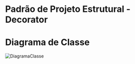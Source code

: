 # Padrão de Projeto Estrutural - Decorator

# Diagrama de Classe

![DiagramaClasse](https://user-images.githubusercontent.com/80372910/229639184-269fbf1e-46c5-4d7c-b913-5204c1320f73.jpeg)
